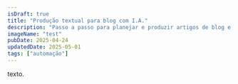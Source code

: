 ```yaml
---
isDraft: true
title: "Produção textual para blog com I.A."
description: "Passo a passo para planejar e produzir artigos de blog e como usar a I.A. para auxiliar."
imageName: "test"
pubDate: 2025-04-24
updatedDate: 2025-05-01
tags: ["automação"]
---
```


texto.